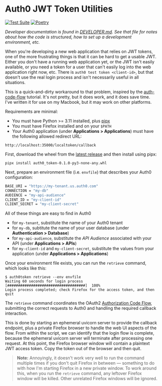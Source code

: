 # Auth0 JWT Token Utilities

[![Test Suite](https://github.com/pronovic/auth0-token/workflows/Test%20Suite/badge.svg)](https://github.com/auth0-token/actions?query=workflow%3A%22Test+Suite%22)
[![Poetry](https://img.shields.io/endpoint?url=https://python-poetry.org/badge/v0.json)](https://python-poetry.org/)

_Developer documentation is found in [DEVELOPER.md](DEVELOPER.md).  See that
file for notes about how the code is structured, how to set up a development
environment, etc._

When you're developing a new web application that relies on JWT tokens, one of
the more frustrating things is that it can be hard to get a usable JWT.  Either
you don't have a running web application yet, or the JWT isn't easily
available, or you need a token for a user that can't easily log into the web
application right now, etc.  There is `auth0 test token <client-id>`, but that
doesn't use the real login process and isn't necessarily useful in all
situations.

This is a quick-and-dirty workaround to that problem, inspired by
the [auth-code-flow](https://pypi.org/project/auth-code-flow/0.2.0/) tutorial.
It's not pretty, but it does work, and it does save time.  I've written it
for use on my Macbook, but it may work on other platforms.

Requirements are minimal:

- You must have Python >= 3.11 installed, plus [pipx](https://github.com/pypa/pipx)
- You must have Firefox installed and on your `$PATH`
- Your Auth0 application (under **Applications > Applications**) must have the following allowed redirect URL:

```
http://localhost:35000/localtoken/callback
```

First, download the wheel from the [latest release](https://github.com/pronovic/auth0-token/releases/latest)
and then install using pipx:

```
pipx install auth0_token-0.1.0-py3-none-any.whl
```

Next, prepare an environment file (i.e. `envfile`) that describes your Auth0 configuration:

```bash
BASE_URI = "https://my-tenant.us.auth0.com"
CONNECTION = "my-db"
AUDIENCE = "my-api-audience"
CLIENT_ID = "my-client-id"
CLIENT_SECRET = "my-client-secret"
```

All of these things are easy to find in Auth0

- for `my-tenant`, substitute the name of your Auth0 tenant
- for `my-db`, subtitute the name of your user database (under **Authentication > Database**)
- for `my-api-audience`, substitute the _API Audience_ associated with your API (under **Applications > APIs**)
- for `my-client-id` and `my-client-secret`, substitute the values from your application (under **Applications > Applications**)

Once your environment file exists, you can run the `retrieve` command, which looks
like this:

```
$ auth0token retrieve --env envfile
Waiting 60 seconds for login process  [####################################]  100%          
Login process completed; check Firefox for the access token, and then quit
```

The `retrieve` command coordinates the 
OAuth2 [Authorization Code Flow](https://auth0.com/docs/get-started/authentication-and-authorization-flow), submitting
the correct requests to Auth0 and handling the required callback interaction.

This is done by starting an ephemeral uvicorn server to provide the callback
endpoint, plus a private Firefox browser to handle the web UI aspects of the
flow.  From within the script, we can identify that the login flow is complete,
because the ephemeral uvicorn server will terminate after processing one
request.  At this point, the Firefox browser window will contain a plaintext
JWT access token.  Copy the token out of the browser and then quit.

> **Note:** Annoyingly, it doesn't work very well to run the command multiple
> times if you don't quit Firefox in between &mdash; something to do with how
> I'm starting Firefox in a new private window.  To work around this, when you
> run the `retrieve` command, any leftover Firefox window will be killed.
> Other unrelated Firefox windows will be ignored.
